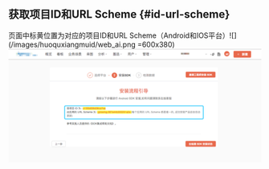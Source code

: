 ## 获取项目ID和URL Scheme {#id-url-scheme}

页面中标黄位置为对应的项目ID和URL Scheme（Android和IOS平台）![](/images/huoquxiangmuid/web_ai.png =600x380)![](/images/huoquxiangmuid/mobile_ai.png)

